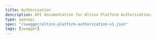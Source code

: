 ```yaml
---
title: Authorization
description: API documentation for Altinn Platform Authorization.
type: openapi
spec: "/swagger/altinn-platform-authorization-v1.json"
tags: [swagger]
---
```


